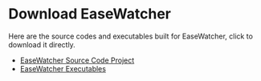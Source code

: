 # Download EaseWatcher

Here are the source codes and executables built for EaseWatcher, click to download it directly.

* [EaseWatcher Source Code Project](/download/easewatcher/easewatcher.zip)
* [EaseWatcher Executables](/download/easewatcher/easewatcher-exe.zip)


